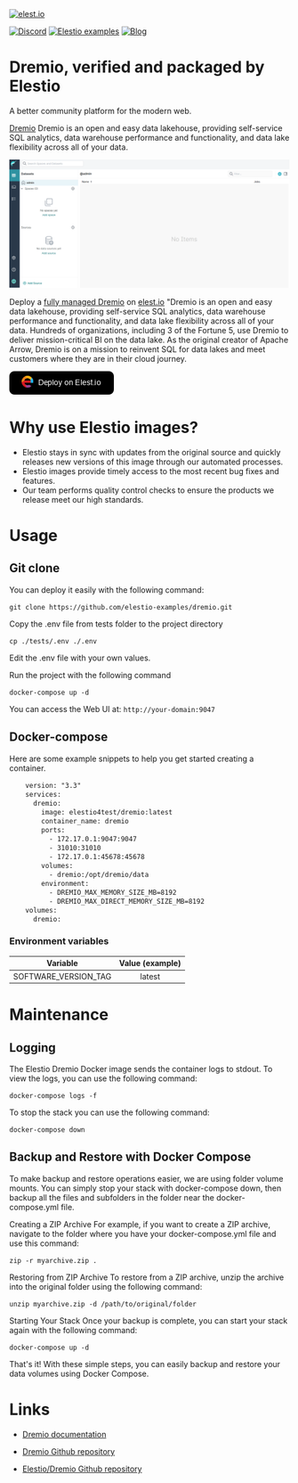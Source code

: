 <a href="https://elest.io">
  <img src="https://elest.io/images/elestio.svg" alt="elest.io" width="150" height="75">
</a>

[![Discord](https://img.shields.io/static/v1.svg?logo=discord&color=f78A38&labelColor=083468&logoColor=ffffff&style=for-the-badge&label=Discord&message=community)](https://discord.gg/4T4JGaMYrD "Get instant assistance and engage in live discussions with both the community and team through our chat feature.")
[![Elestio examples](https://img.shields.io/static/v1.svg?logo=github&color=f78A38&labelColor=083468&logoColor=ffffff&style=for-the-badge&label=github&message=open%20source)](https://github.com/elestio-examples "Access the source code for all our repositories by viewing them.")
[![Blog](https://img.shields.io/static/v1.svg?color=f78A38&labelColor=083468&logoColor=ffffff&style=for-the-badge&label=elest.io&message=Blog)](https://blog.elest.io "Latest news about elestio, open source software, and DevOps techniques.")

# Dremio, verified and packaged by Elestio

A better community platform for the modern web.

[Dremio](https://www.dremio.com/) Dremio is an open and easy data lakehouse, providing self-service SQL analytics, data warehouse performance and functionality, and data lake flexibility across all of your data.

<img src="https://github.com/elestio-examples/dremio/raw/main/Dremio.png" alt="dremio" width="800">

Deploy a <a target="_blank" href="https://elest.io/open-source/dremio">fully managed Dremio</a> on <a target="_blank" href="https://elest.io/">elest.io</a> "Dremio is an open and easy data lakehouse, providing self-service SQL analytics, data warehouse performance and functionality, and data lake flexibility across all of your data. Hundreds of organizations, including 3 of the Fortune 5, use Dremio to deliver mission-critical BI on the data lake. As the original creator of Apache Arrow, Dremio is on a mission to reinvent SQL for data lakes and meet customers where they are in their cloud journey.

[![deploy](https://github.com/elestio-examples/dremio/raw/main/deploy-on-elestio.png)](https://dash.elest.io/deploy?source=cicd&social=dockerCompose&url=https://github.com/elestio-examples/dremio)

# Why use Elestio images?

- Elestio stays in sync with updates from the original source and quickly releases new versions of this image through our automated processes.
- Elestio images provide timely access to the most recent bug fixes and features.
- Our team performs quality control checks to ensure the products we release meet our high standards.

# Usage

## Git clone

You can deploy it easily with the following command:

    git clone https://github.com/elestio-examples/dremio.git

Copy the .env file from tests folder to the project directory

    cp ./tests/.env ./.env

Edit the .env file with your own values.

Run the project with the following command

    docker-compose up -d

You can access the Web UI at: `http://your-domain:9047`

## Docker-compose

Here are some example snippets to help you get started creating a container.

        version: "3.3"
        services:
          dremio:
            image: elestio4test/dremio:latest
            container_name: dremio
            ports:
              - 172.17.0.1:9047:9047
              - 31010:31010
              - 172.17.0.1:45678:45678
            volumes:
              - dremio:/opt/dremio/data
            environment:
              - DREMIO_MAX_MEMORY_SIZE_MB=8192
              - DREMIO_MAX_DIRECT_MEMORY_SIZE_MB=8192
        volumes:
          dremio:

### Environment variables

|       Variable       | Value (example) |
| :------------------: | :-------------: |
| SOFTWARE_VERSION_TAG |     latest      |

# Maintenance

## Logging

The Elestio Dremio Docker image sends the container logs to stdout. To view the logs, you can use the following command:

    docker-compose logs -f

To stop the stack you can use the following command:

    docker-compose down

## Backup and Restore with Docker Compose

To make backup and restore operations easier, we are using folder volume mounts. You can simply stop your stack with docker-compose down, then backup all the files and subfolders in the folder near the docker-compose.yml file.

Creating a ZIP Archive
For example, if you want to create a ZIP archive, navigate to the folder where you have your docker-compose.yml file and use this command:

    zip -r myarchive.zip .

Restoring from ZIP Archive
To restore from a ZIP archive, unzip the archive into the original folder using the following command:

    unzip myarchive.zip -d /path/to/original/folder

Starting Your Stack
Once your backup is complete, you can start your stack again with the following command:

    docker-compose up -d

That's it! With these simple steps, you can easily backup and restore your data volumes using Docker Compose.

# Links

- <a target="_blank" href="https://docs.dremio.com/">Dremio documentation</a>

- <a target="_blank" href="https://github.com/dremio/dremio-oss">Dremio Github repository</a>

- <a target="_blank" href="https://github.com/elestio-examples/dremio">Elestio/Dremio Github repository</a>
